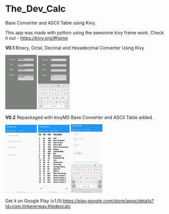 # The_Dev_Calc

Base Converter and ASCII Table using Kivy.

This app was made with python using the awesome kivy frame work. Check it out - https://kivy.org/#home

**V0.1**
Binary, Octal, Decimal and Hexadecimal  Converter Using Kivy

<img src="https://github.com/amalmathewtech/The_Dev_Calc/blob/main/v0.1_screenshots/20210214_071911.jpg" width="100">
<img src="https://github.com/amalmathewtech/The_Dev_Calc/blob/main/v0.1_screenshots/20210214_071945.jpg" width="100">

**V0.2**
Repackaged with kivyMD
Base Converter and ASCII Table added .



<img src="https://github.com/amalmathewtech/The_Dev_Calc/blob/main/v0.2_screenshots/20210413_134240.jpg" width="100">
<img src="https://github.com/amalmathewtech/The_Dev_Calc/blob/main/v0.2_screenshots/20210413_134158.jpg" width="100">
<img src="https://github.com/amalmathewtech/The_Dev_Calc/blob/main/v0.2_screenshots/20210413_134139.jpg" width="100">

Get it on Google Play (v1.0):https://play.google.com/store/apps/details?id=com.tinkererway.thedevcalc
